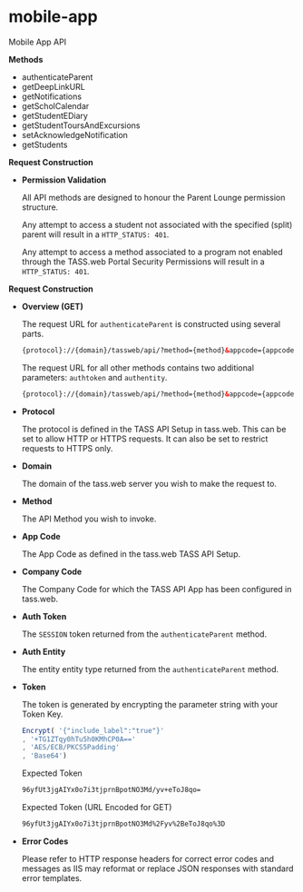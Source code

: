 # mobile-app
Mobile App API

**Methods**

  * authenticateParent
  * getDeepLinkURL
  * getNotifications
  * getScholCalendar
  * getStudentEDiary
  * getStudentToursAndExcursions
  * setAcknowledgeNotification
  * getStudents

**Request Construction**

* **Permission Validation**

	All API methods are designed to honour the Parent Lounge permission structure.  

	Any attempt to access a student not associated with the specified (split) parent will result in a `HTTP_STATUS: 401`.

	Any attempt to access a method associated to a program not enabled through the TASS.web Portal Security Permissions will result in a `HTTP_STATUS: 401`.

**Request Construction**

* **Overview (GET)**

	The request URL for `authenticateParent` is constructed using several parts.

	```HTML
	{protocol}://{domain}/tassweb/api/?method={method}&appcode={appcode}&company={companycode}&v=2&token={token}
	````

	The request URL for all other methods contains two additional parameters: `authtoken` and `authentity`.

	```HTML
	{protocol}://{domain}/tassweb/api/?method={method}&appcode={appcode}&company={companycode}&v=2&token={token}&authtoken={authtoken}&authentity={authentity}
	````

* **Protocol**

	The protocol is defined in the TASS API Setup in tass.web. This can be set to allow HTTP or HTTPS requests. It can also be set to restrict requests to HTTPS only.

* **Domain**

	The domain of the tass.web server you wish to make the request to.

* **Method**

	The API Method you wish to invoke.

* **App Code**

	The App Code as defined in the tass.web TASS API Setup.

* **Company Code**

	The Company Code for which the TASS API App has been configured in tass.web.

* **Auth Token**

	The `SESSION` token returned from the `authenticateParent` method.

* **Auth Entity**

	The entity entity type returned from the `authenticateParent` method.

* **Token**

	The token is generated by encrypting the parameter string with your Token Key.

	```JAVASCRIPT
	Encrypt( '{"include_label":"true"}'
	, '+TG1ZTqy0hTu5h0KMhCP0A=='
	, 'AES/ECB/PKCS5Padding'
	, 'Base64')
	```

	Expected Token

	```HTML
	96yfUt3jgAIYx0o7i3tjprnBpotNO3Md/yv+eToJ8qo=
	```

	Expected Token (URL Encoded for GET)

	```HTML
	96yfUt3jgAIYx0o7i3tjprnBpotNO3Md%2Fyv%2BeToJ8qo%3D
	```

* **Error Codes**

	Please refer to HTTP response headers for correct error codes and messages as IIS may reformat or replace JSON responses with standard error templates.
